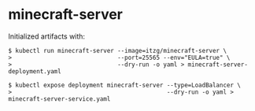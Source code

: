 # minecraft-server

Initialized artifacts with:

```console
$ kubectl run minecraft-server --image=itzg/minecraft-server \ 
>                              --port=25565 --env="EULA=true" \
>                              --dry-run -o yaml > minecraft-server-deployment.yaml
```

```console
$ kubectl expose deployment minecraft-server --type=LoadBalancer \
>                                            --dry-run -o yaml > minecraft-server-service.yaml


